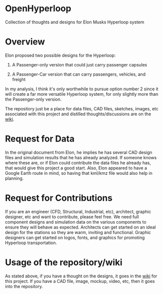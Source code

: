 OpenHyperloop
=============

Collection of thoughts and designs for Elon Musks Hyperloop system

# Overview

Elon proposed two possible designs for the Hyperloop:

1) A Passenger-only version that could just carry passenger capsules

2) A Passenger-Car version that can carry passengers, vehicles, and freight

In my analysis, I think it's only worthwhile to pursue option number 2 since it will create a far more versatile Hyperloop system, for only slightly more than the Passenger-only version.

The repository just be a place for data files, CAD files, sketches, images, etc associated with this project and distilled thoughts/discussions are on the [wiki](wiki/Home).

# Request for Data

In the original document from Elon, he implies he has several CAD design files and simulation results that he has already analyzed.  If someone knows where these are, or if Elon could contribute the data files he already has, that would give this project a good start.  Also, Elon appeared to have a Google Earth route in mind, so having that kml/kmz file would also help in planning.

# Request for Contributions

If you are an engineer (CFD, Structural, Industrial, etc), architect, graphic designer, etc and want to contribute, please feel free.  We need full component designs and simulation data on the various components to ensure they will behave as expected.  Architects can get started on an ideal design for the stations so they are warm, inviting and functional.  Graphic designers can get started on logos, fonts, and graphics for promoting Hyperloop transportation.

# Usage of the repository/wiki

As stated above, if you have a thought on the designs, it goes in the [wiki](wiki/Home) for this project.  If you have a CAD file, image, mockup, video, etc, then it goes into the repository.
